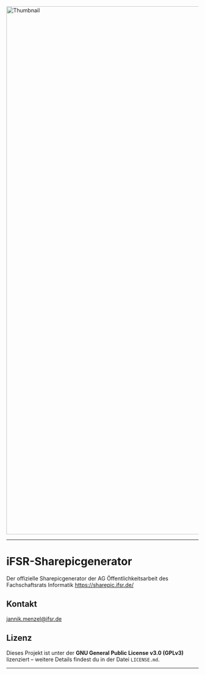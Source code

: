 <img width="1383" alt="Thumbnail" src="https://github.com/user-attachments/assets/9aa9c535-03cd-4664-bc30-29f234b1cb34" />

---

# iFSR-Sharepicgenerator

Der offizielle Sharepicgenerator der AG Öffentlichkeitsarbeit des Fachschaftsrats Informatik https://sharepic.ifsr.de/

## Kontakt

jannik.menzel@ifsr.de

## Lizenz

Dieses Projekt ist unter der **GNU General Public License v3.0 (GPLv3)** lizenziert – weitere Details findest du in der Datei `LICENSE.md`.

---
